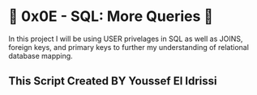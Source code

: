 # :shell: 0x0E - SQL: More Queries :shell:

In this project I will be using USER privelages in SQL as well as JOINS, foreign keys, and primary keys to further my understanding of relational database mapping.

## This Script Created BY Youssef El Idrissi
